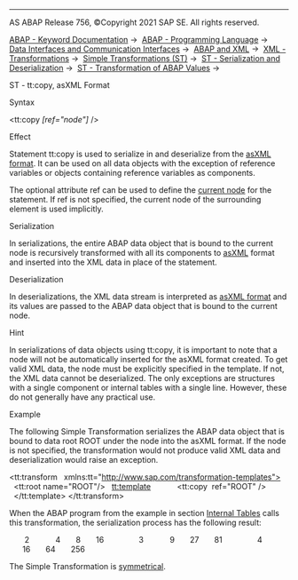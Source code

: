   

* * *

AS ABAP Release 756, ©Copyright 2021 SAP SE. All rights reserved.

[ABAP - Keyword Documentation](https://help.sap.com/doc/abapdocu_756_index_htm/7.56/en-US/abenabap.htm) →  [ABAP - Programming Language](https://help.sap.com/doc/abapdocu_756_index_htm/7.56/en-US/abenabap_reference.htm) →  [Data Interfaces and Communication Interfaces](https://help.sap.com/doc/abapdocu_756_index_htm/7.56/en-US/abenabap_data_communication.htm) →  [ABAP and XML](https://help.sap.com/doc/abapdocu_756_index_htm/7.56/en-US/abenabap_xml.htm) →  [XML - Transformations](https://help.sap.com/doc/abapdocu_756_index_htm/7.56/en-US/abenabap_xml_trafos.htm) →  [Simple Transformations (ST)](https://help.sap.com/doc/abapdocu_756_index_htm/7.56/en-US/abenabap_st.htm) →  [ST - Serialization and Deserialization](https://help.sap.com/doc/abapdocu_756_index_htm/7.56/en-US/abenst_serial_deserial.htm) →  [ST - Transformation of ABAP Values](https://help.sap.com/doc/abapdocu_756_index_htm/7.56/en-US/abenst_abap_values.htm) → 

ST - tt:copy, asXML Format

Syntax

<tt:copy *\[*ref="node"*\]* />

Effect

Statement tt:copy is used to serialize in and deserialize from the [asXML format](https://help.sap.com/doc/abapdocu_756_index_htm/7.56/en-US/abenabap_xslt_asxml.htm). It can be used on all data objects with the exception of reference variables or objects containing reference variables as components.

The optional attribute ref can be used to define the [current node](https://help.sap.com/doc/abapdocu_756_index_htm/7.56/en-US/abenst_tt_ref.htm) for the statement. If ref is not specified, the current node of the surrounding element is used implicitly.

Serialization

In serializations, the entire ABAP data object that is bound to the current node is recursively transformed with all its components to [asXML](https://help.sap.com/doc/abapdocu_756_index_htm/7.56/en-US/abenabap_xslt_asxml.htm) format and inserted into the XML data in place of the statement.

Deserialization

In deserializations, the XML data stream is interpreted as [asXML format](https://help.sap.com/doc/abapdocu_756_index_htm/7.56/en-US/abenabap_xslt_asxml.htm) and its values are passed to the ABAP data object that is bound to the current node.

Hint

In serializations of data objects using tt:copy, it is important to note that a node will not be automatically inserted for the asXML format created. To get valid XML data, the node must be explicitly specified in the template. If not, the XML data cannot be deserialized. The only exceptions are structures with a single component or internal tables with a single line. However, these do not generally have any practical use.

Example

The following Simple Transformation serializes the ABAP data object that is bound to data root ROOT under the node <node> into the asXML format. If the node <node> is not specified, the transformation would not produce valid XML data and deserialization would raise an exception.

<tt:transform
  xmlns:tt="http://www.sap.com/transformation-templates">
  <tt:root name="ROOT"/>
  <tt:template>
    <node>
      <tt:copy  ref="ROOT" />
    </node>
  </tt:template>
</tt:transform>

When the ABAP program from the example in section [Internal Tables](https://help.sap.com/doc/abapdocu_756_index_htm/7.56/en-US/abenst_tt_loop.htm) calls this transformation, the serialization process has the following result:

<node>
  <item>
    <KEY>2</KEY>
    <VALUES>
      <item>4</item>
      <item>8</item>
      <item>16</item>
    </VALUES>
  </item>
  <item>
    <KEY>3</KEY>
    <VALUES>
      <item>9</item>
      <item>27</item>
      <item>81</item>
    </VALUES>
  </item>
  <item>
    <KEY>4</KEY>
    <VALUES>
      <item>16</item>
      <item>64</item>
      <item>256</item>
    </VALUES>
  </item>
</node>

The Simple Transformation is [symmetrical](https://help.sap.com/doc/abapdocu_756_index_htm/7.56/en-US/abenst_symmetry.htm).